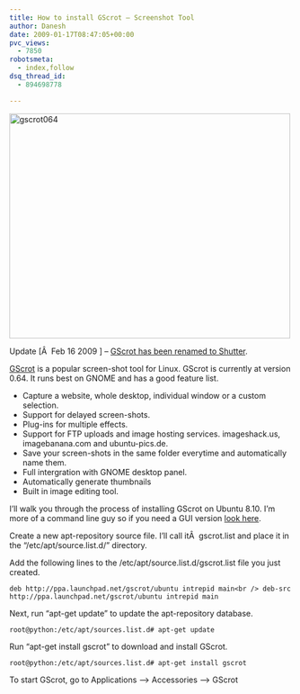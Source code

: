 ```yaml
---
title: How to install GScrot – Screenshot Tool
author: Danesh
date: 2009-01-17T08:47:05+00:00
pvc_views:
  - 7850
robotsmeta:
  - index,follow
dsq_thread_id:
  - 894698778

---
```

<img loading="lazy" class="alignnone size-medium wp-image-1148" title="gscrot064" src="/wp-content/uploads/2009/01/gscrot064-500x400.png" alt="gscrot064" width="500" height="400" srcset="/wp-content/uploads/2009/01/gscrot064-500x400.png 500w, /wp-content/uploads/2009/01/gscrot064.png 669w" sizes="(max-width: 500px) 100vw, 500px" />

Update [Â  Feb 16 2009 ] &#8211; [GScrot has been renamed to Shutter][1].

[GScrot][2] is a popular screen-shot tool for Linux. GScrot is currently at version 0.64. It runs best on GNOME and has a good feature list.

  * Capture a website, whole desktop, individual window or a custom selection.
  * Support for delayed screen-shots.
  * Plug-ins for multiple effects.
  * Support for FTP uploads and image hosting services. imageshack.us, imagebanana.com and ubuntu-pics.de.
  * Save your screen-shots in the same folder everytime and automatically name them.
  * Full intergration with GNOME desktop panel.
  * Automatically generate thumbnails
  * Built in image editing tool.

I&#8217;ll walk you through the process of installing GScrot on Ubuntu 8.10. I&#8217;m more of a command line guy so if you need a GUI version [look here][3].

Create a new apt-repository source file. I&#8217;ll call itÂ  gscrot.list and place it in the &#8220;/etc/apt/source.list.d/&#8221; directory.

Add the following lines to the /etc/apt/source.list.d/gscrot.list file you just created.

`deb http://ppa.launchpad.net/gscrot/ubuntu intrepid main<br />
deb-src http://ppa.launchpad.net/gscrot/ubuntu intrepid main`

Next, run &#8220;apt-get update&#8221; to update the apt-repository database.

`root@python:/etc/apt/sources.list.d# apt-get update`

Run &#8220;apt-get install gscrot&#8221; to download and install GScrot.

`root@python:/etc/apt/sources.list.d# apt-get install gscrot`

To start GScrot, go to Applications &#8211;> Accessories &#8211;> GScrot

 [1]: /posts/cscrot-is-now-shutter/
 [2]: http://gscrot.ubuntu-projekte.de/
 [3]: http://gscrot.ubuntu-projekte.de/?page_id=243